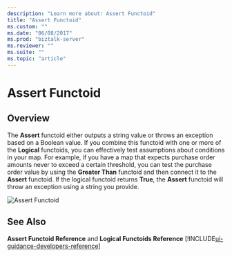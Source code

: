 ```yaml
---
description: "Learn more about: Assert Functoid"
title: "Assert Functoid"
ms.custom: ""
ms.date: "06/08/2017"
ms.prod: "biztalk-server"
ms.reviewer: ""
ms.suite: ""
ms.topic: "article"
---
```

# Assert Functoid

## Overview
The **Assert** functoid either outputs a string value or throws an exception based on a Boolean value. If you combine this functoid with one or more of the **Logical** functoids, you can effectively test assumptions about conditions in your map. For example, if you have a map that expects purchase order amounts never to exceed a certain threshold, you can test the purchase order value by using the **Greater Than** functoid and then connect it to the **Assert** functoid. If the logical functoid returns **True**, the **Assert** functoid will throw an exception using a string you provide.  
  
 ![Assert Functoid](../core/media/assertfunctoid.gif "AssertFunctoid")  
  
## See Also  
 **Assert Functoid Reference** and **Logical Functoids Reference** [!INCLUDE[ui-guidance-developers-reference](../includes/ui-guidance-developers-reference.md)]
